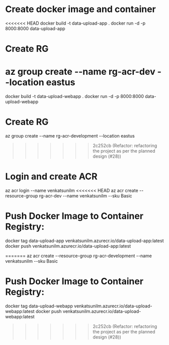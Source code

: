 # Create docker image and container

<<<<<<< HEAD
docker build -t data-upload-app .
docker run -d -p 8000:8000 data-upload-app

# Create RG

az group create --name rg-acr-dev --location eastus
=======
docker build -t data-upload-webapp .
docker run -d -p 8000:8000 data-upload-webapp

# Create RG

az group create --name rg-acr-development --location eastus
>>>>>>> 2c252cb (Refactor: refactoring the project as per the planned design (#28))

# Login and create ACR

az acr login --name venkatsunilm
<<<<<<< HEAD
az acr create --resource-group rg-acr-dev --name venkatsunilm --sku Basic

# Push Docker Image to Container Registry:

docker tag data-upload-app venkatsunilm.azurecr.io/data-upload-app:latest
docker push venkatsunilm.azurecr.io/data-upload-app:latest

<!-- acr_registry_name = "venkatsunilm"
aks_cluster_name = "aks-dev"
aks_rg_name = "rg-dev" -->
=======
az acr create --resource-group rg-acr-development --name venkatsunilm --sku Basic

# Push Docker Image to Container Registry:

docker tag data-upload-webapp venkatsunilm.azurecr.io/data-upload-webapp:latest
docker push venkatsunilm.azurecr.io/data-upload-webapp:latest

<!-- acr_registry_name = "venkatsunilm"
aks_cluster_name = "aks-development"
aks_rg_name = "rg-development" -->
>>>>>>> 2c252cb (Refactor: refactoring the project as per the planned design (#28))

